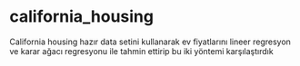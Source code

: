 # california_housing
 California housing hazır data setini kullanarak ev fiyatlarını lineer regresyon ve karar ağacı regresyonu ile tahmin ettirip bu iki yöntemi karşılaştırdık
